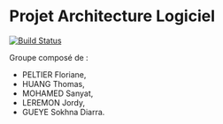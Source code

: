 # Projet Architecture Logiciel

[![Build Status](https://travis-ci.org/thomastmts/gilded-rose.svg?branch=master)](https://travis-ci.org/thomastmts/gilded-rose)

Groupe composé de :

+ PELTIER Floriane, 
+ HUANG Thomas, 
+ MOHAMED Sanyat, 
+ LEREMON Jordy, 
+ GUEYE Sokhna Diarra.
 
